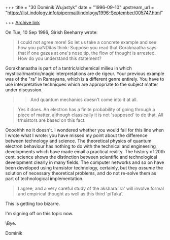 +++
title = "30 Dominik Wujastyk"
date = "1996-09-10"
upstream_url = "https://list.indology.info/pipermail/indology/1996-September/005747.html"

+++
[Archive link](https://list.indology.info/pipermail/indology/1996-September/005747.html)

On Tue, 10 Sep 1996, Girish Beeharry wrote:

> I could not agree more! So let us take a concrete example and see how
> you paNDitas think: Suppose you read that Goraknaatha says that if one
> gazes at one's nose tip, the flow of thought is arrested. How do you
> understand this statement? 

Gorakhanaatha is part of a tantric/alchemical milieu in which
mystical/mantric/magic interpretations are de rigeur.  Your previous
example was of the "ra" in Ramayana, which is a different genre entirely. 
You have to use interpretative techniques which are appropriate to the
subject matter under discussion.

>> And quantum mechanics doesn't come into it at all. 

> Yes it does. An electron has a finite probability of going through a
> piece of matter, although classically it is not 'supposed' to do that.
> All trnsistors are based on this fact.

Oooohhh no it doesn't.  I wondered whether you would fall for this line
when I wrote what I wrote: you have missed my point about the difference
between technology and science.  The theoretical physics of quantum
electron behaviour has nothing to do with the technical and engineering
developments which have made email a practical reality.  The history of
20th cent. science shows the distinction between scientific and
technological development clearly in many fields. The computer networks
and so on have been developed using transistor technology, certainly, but
they *assume* the solution of necessary theoretical problems, and do not
re-solve them as part of technological implementation. 

> I agree, and a very careful study of the akshara 'ra' will involve
> formal and empirical thought as well as this third 'piTaka'. 

This is getting too bizarre.

I'm signing off on this topic now.  

\Bye.

Dominik





